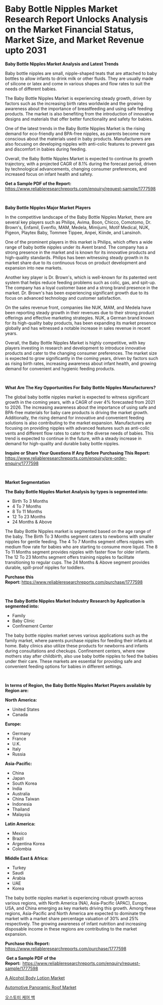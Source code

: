 <p><h1>Baby Bottle Nipples Market Research Report Unlocks Analysis on the Market Financial Status, Market Size, and Market Revenue upto 2031</h1></p><p><strong>Baby Bottle Nipples Market Analysis and Latest Trends</strong></p>
<p><p>Baby bottle nipples are small, nipple-shaped teats that are attached to baby bottles to allow infants to drink milk or other fluids. They are usually made of silicone or latex and come in various shapes and flow rates to suit the needs of different babies.</p><p>The Baby Bottle Nipples Market is experiencing steady growth, driven by factors such as the increasing birth rates worldwide and the growing awareness about the importance of breastfeeding and using safe feeding products. The market is also benefiting from the introduction of innovative designs and materials that offer better functionality and safety for babies.</p><p>One of the latest trends in the Baby Bottle Nipples Market is the rising demand for eco-friendly and BPA-free nipples, as parents become more conscious about the materials used in baby products. Manufacturers are also focusing on developing nipples with anti-colic features to prevent gas and discomfort in babies during feeding.</p><p>Overall, the Baby Bottle Nipples Market is expected to continue its growth trajectory, with a projected CAGR of 8.1% during the forecast period, driven by technological advancements, changing consumer preferences, and increased focus on infant health and safety.</p></p>
<p><strong>Get a Sample PDF of the Report:&nbsp;</strong> <a href="https://www.reliableresearchreports.com/enquiry/request-sample/1777598">https://www.reliableresearchreports.com/enquiry/request-sample/1777598</a></p>
<p>&nbsp;</p>
<p><strong>Baby Bottle Nipples Major Market Players</strong></p>
<p><p>In the competitive landscape of the Baby Bottle Nipples Market, there are several key players such as Philips, Avima, Boon, Chicco, Comotomo, Dr. Brown's, Enfamil, Evenflo, MAM, Medela, Mimijumi, Motif Medical, NUK, Pigeon, Playtex Baby, Tommee Tippee, Anpei, Kiinde, and Lansinoh.</p><p>One of the prominent players in this market is Philips, which offers a wide range of baby bottle nipples under its Avent brand. The company has a strong presence in the market and is known for its innovative products and high-quality standards. Philips has been witnessing steady growth in its market share due to its continuous focus on product development and expansion into new markets.</p><p>Another key player is Dr. Brown's, which is well-known for its patented vent system that helps reduce feeding problems such as colic, gas, and spit-up. The company has a loyal customer base and a strong brand presence in the market. Dr. Brown's has been experiencing significant growth due to its focus on advanced technology and customer satisfaction.</p><p>On the sales revenue front, companies like NUK, MAM, and Medela have been reporting steady growth in their revenues due to their strong product offerings and effective marketing strategies. NUK, a German brand known for its high-quality baby products, has been expanding its market presence globally and has witnessed a notable increase in sales revenue in recent years.</p><p>Overall, the Baby Bottle Nipples Market is highly competitive, with key players investing in research and development to introduce innovative products and cater to the changing consumer preferences. The market size is expected to grow significantly in the coming years, driven by factors such as rising birth rates, increasing awareness about infant health, and growing demand for convenient and hygienic feeding products.</p></p>
<p>&nbsp;</p>
<p><strong>What Are The Key Opportunities For Baby Bottle Nipples Manufacturers?</strong></p>
<p><p>The global baby bottle nipples market is expected to witness significant growth in the coming years, with a CAGR of over 4% forecasted from 2021 to 2026. The increasing awareness about the importance of using safe and BPA-free materials for baby care products is driving the market growth. Additionally, the rising demand for innovative and convenient feeding solutions is also contributing to the market expansion. Manufacturers are focusing on providing nipples with advanced features such as anti-colic vents and different flow rates to cater to the diverse needs of babies. This trend is expected to continue in the future, with a steady increase in demand for high-quality and durable baby bottle nipples.</p></p>
<p><strong>Inquire or Share Your Questions If Any Before Purchasing This Report:</strong> <a href="https://www.reliableresearchreports.com/enquiry/pre-order-enquiry/1777598">https://www.reliableresearchreports.com/enquiry/pre-order-enquiry/1777598</a></p>
<p>&nbsp;</p>
<p><strong>Market Segmentation</strong></p>
<p><strong>The Baby Bottle Nipples Market Analysis by types is segmented into:</strong></p>
<p><ul><li>Birth To 3 Months</li><li>4 To 7 Months</li><li>8 To 11 Months</li><li>12 To 23 Months</li><li>24 Months & Above</li></ul></p>
<p><p>The Baby Bottle Nipples market is segmented based on the age range of the baby. The Birth To 3 Months segment caters to newborns with smaller nipples for gentle feeding. The 4 To 7 Months segment offers nipples with medium flow rate for babies who are starting to consume more liquid. The 8 To 11 Months segment provides nipples with faster flow for older infants. The 12 To 23 Months segment offers training nipples to facilitate transitioning to regular cups. The 24 Months & Above segment provides durable, spill-proof nipples for toddlers.</p></p>
<p><strong>Purchase this Report:&nbsp;</strong><a href="https://www.reliableresearchreports.com/purchase/1777598">https://www.reliableresearchreports.com/purchase/1777598</a></p>
<p>&nbsp;</p>
<p><strong>The Baby Bottle Nipples Market Industry Research by Application is segmented into:</strong></p>
<p><ul><li>Family</li><li>Baby Clinic</li><li>Confinement Center</li></ul></p>
<p><p>The baby bottle nipples market serves various applications such as the family market, where parents purchase nipples for feeding their infants at home. Baby clinics also utilize these products for newborns and infants during consultations and checkups. Confinement centers, where new mothers stay after childbirth, also use baby bottle nipples to feed the babies under their care. These markets are essential for providing safe and convenient feeding options for babies in different settings.</p></p>
<p>&nbsp;</p>
<p><strong>In terms of Region, the Baby Bottle Nipples Market Players available by Region are:</strong></p>
<p>
    <p> <strong> North America: </strong>
        <ul>
            <li>United States</li>
            <li>Canada</li>
        </ul>
        </p> 
    <p> <strong> Europe: </strong>
        <ul>
            <li>Germany</li>
            <li>France</li>
            <li>U.K.</li>
            <li>Italy</li>
            <li>Russia</li>
        </ul>
        </p> 
    <p> <strong> Asia-Pacific: </strong>
        <ul>
            <li>China</li>
            <li>Japan</li>
            <li>South Korea</li>
            <li>India</li>
            <li>Australia</li>
            <li>China Taiwan</li>
            <li>Indonesia</li>
            <li>Thailand</li>
            <li>Malaysia</li>
        </ul>
        </p> 
    <p> <strong> Latin America: </strong>
        <ul>
            <li>Mexico</li>
            <li>Brazil</li>
            <li>Argentina Korea</li>
            <li>Colombia</li>
        </ul>
        </p> 
    <p> <strong> Middle East & Africa: </strong>
        <ul>
            <li>Turkey</li>
            <li>Saudi</li>
            <li>Arabia</li>
            <li>UAE</li>
            <li>Korea</li>
        </ul>
    </p>
    </p>
<p><p>The baby bottle nipples market is experiencing robust growth across various regions, with North America (NA), Asia-Pacific (APAC), Europe, USA, and China emerging as key markets driving this growth. Among these regions, Asia-Pacific and North America are expected to dominate the market with a market share percentage valuation of 30% and 25% respectively. The growing awareness of infant nutrition and increasing disposable income in these regions are contributing to the market expansion.</p></p>
<p><strong>Purchase this Report: </strong><a href="https://www.reliableresearchreports.com/purchase/1777598">https://www.reliableresearchreports.com/purchase/1777598</a></p>
<p>&nbsp;<strong>Get a Sample PDF of the Report:&nbsp;&nbsp;</strong><a href="https://www.reliableresearchreports.com/enquiry/request-sample/1777598">https://www.reliableresearchreports.com/enquiry/request-sample/1777598</a></p>
<p><strong></strong></p>
<p><p><a href="https://github.com/PeterParrish5/Market-Research-Report-List-4/blob/main/a-alcohol-body-lotion-market.md">A Alcohol Body Lotion Market</a></p><p><a href="https://fuschia-pecorino-a6d.notion.site/Automotive-Panoramic-Roof-Market-Size-Growth-and-Forecast-from-2024-2031-f55c021d73824500a8ae68c903011f30">Automotive Panoramic Roof Market</a></p><p><a href="https://github.com/Madalyell456456/Market-Research-Report-List-1/blob/main/31776846233.md">오스토미 케어 백</a></p></p>